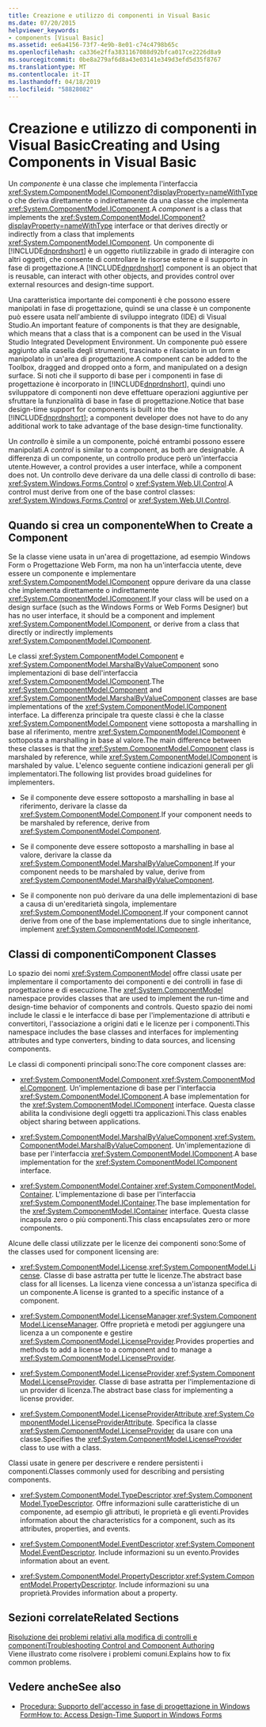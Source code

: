 ```yaml
---
title: Creazione e utilizzo di componenti in Visual Basic
ms.date: 07/20/2015
helpviewer_keywords:
- components [Visual Basic]
ms.assetid: ee6a4156-73f7-4e9b-8e01-c74c4798b65c
ms.openlocfilehash: ca336e2ffa3831167088d92bfca017ce2226d8a9
ms.sourcegitcommit: 0be8a279af6d8a43e03141e349d3efd5d35f8767
ms.translationtype: MT
ms.contentlocale: it-IT
ms.lasthandoff: 04/18/2019
ms.locfileid: "58828082"
---
```

# <a name="creating-and-using-components-in-visual-basic"></a><span data-ttu-id="ac22a-102">Creazione e utilizzo di componenti in Visual Basic</span><span class="sxs-lookup"><span data-stu-id="ac22a-102">Creating and Using Components in Visual Basic</span></span>
<span data-ttu-id="ac22a-103">Un *componente* è una classe che implementa l'interfaccia <xref:System.ComponentModel.IComponent?displayProperty=nameWithType> o che deriva direttamente o indirettamente da una classe che implementa <xref:System.ComponentModel.IComponent>.</span><span class="sxs-lookup"><span data-stu-id="ac22a-103">A *component* is a class that implements the <xref:System.ComponentModel.IComponent?displayProperty=nameWithType> interface or that derives directly or indirectly from a class that implements <xref:System.ComponentModel.IComponent>.</span></span> <span data-ttu-id="ac22a-104">Un componente di [!INCLUDE[dnprdnshort](~/includes/dnprdnshort-md.md)] è un oggetto riutilizzabile in grado di interagire con altri oggetti, che consente di controllare le risorse esterne e il supporto in fase di progettazione.</span><span class="sxs-lookup"><span data-stu-id="ac22a-104">A [!INCLUDE[dnprdnshort](~/includes/dnprdnshort-md.md)] component is an object that is reusable, can interact with other objects, and provides control over external resources and design-time support.</span></span>  
  
 <span data-ttu-id="ac22a-105">Una caratteristica importante dei componenti è che possono essere manipolati in fase di progettazione, quindi se una classe è un componente può essere usata nell'ambiente di sviluppo integrato (IDE) di Visual Studio.</span><span class="sxs-lookup"><span data-stu-id="ac22a-105">An important feature of components is that they are designable, which means that a class that is a component can be used in the Visual Studio Integrated Development Environment.</span></span> <span data-ttu-id="ac22a-106">Un componente può essere aggiunto alla casella degli strumenti, trascinato e rilasciato in un form e manipolato in un'area di progettazione.</span><span class="sxs-lookup"><span data-stu-id="ac22a-106">A component can be added to the Toolbox, dragged and dropped onto a form, and manipulated on a design surface.</span></span> <span data-ttu-id="ac22a-107">Si noti che il supporto di base per i componenti in fase di progettazione è incorporato in [!INCLUDE[dnprdnshort](~/includes/dnprdnshort-md.md)], quindi uno sviluppatore di componenti non deve effettuare operazioni aggiuntive per sfruttare la funzionalità di base in fase di progettazione.</span><span class="sxs-lookup"><span data-stu-id="ac22a-107">Notice that base design-time support for components is built into the [!INCLUDE[dnprdnshort](~/includes/dnprdnshort-md.md)]; a component developer does not have to do any additional work to take advantage of the base design-time functionality.</span></span>  
  
 <span data-ttu-id="ac22a-108">Un *controllo* è simile a un componente, poiché entrambi possono essere manipolati.</span><span class="sxs-lookup"><span data-stu-id="ac22a-108">A *control* is similar to a component, as both are designable.</span></span> <span data-ttu-id="ac22a-109">A differenza di un componente, un controllo produce però un'interfaccia utente.</span><span class="sxs-lookup"><span data-stu-id="ac22a-109">However, a control provides a user interface, while a component does not.</span></span> <span data-ttu-id="ac22a-110">Un controllo deve derivare da una delle classi di controllo di base: <xref:System.Windows.Forms.Control> o <xref:System.Web.UI.Control>.</span><span class="sxs-lookup"><span data-stu-id="ac22a-110">A control must derive from one of the base control classes: <xref:System.Windows.Forms.Control> or <xref:System.Web.UI.Control>.</span></span>  
  
## <a name="when-to-create-a-component"></a><span data-ttu-id="ac22a-111">Quando si crea un componente</span><span class="sxs-lookup"><span data-stu-id="ac22a-111">When to Create a Component</span></span>  
 <span data-ttu-id="ac22a-112">Se la classe viene usata in un'area di progettazione, ad esempio Windows Form o Progettazione Web Form, ma non ha un'interfaccia utente, deve essere un componente e implementare <xref:System.ComponentModel.IComponent> oppure derivare da una classe che implementa direttamente o indirettamente <xref:System.ComponentModel.IComponent>.</span><span class="sxs-lookup"><span data-stu-id="ac22a-112">If your class will be used on a design surface (such as the Windows Forms or Web Forms Designer) but has no user interface, it should be a component and implement <xref:System.ComponentModel.IComponent>, or derive from a class that directly or indirectly implements <xref:System.ComponentModel.IComponent>.</span></span>  
  
 <span data-ttu-id="ac22a-113">Le classi <xref:System.ComponentModel.Component> e <xref:System.ComponentModel.MarshalByValueComponent> sono implementazioni di base dell'interfaccia <xref:System.ComponentModel.IComponent>.</span><span class="sxs-lookup"><span data-stu-id="ac22a-113">The <xref:System.ComponentModel.Component> and <xref:System.ComponentModel.MarshalByValueComponent> classes are base implementations of the <xref:System.ComponentModel.IComponent> interface.</span></span> <span data-ttu-id="ac22a-114">La differenza principale tra queste classi è che la classe <xref:System.ComponentModel.Component> viene sottoposta a marshalling in base al riferimento, mentre <xref:System.ComponentModel.IComponent> è sottoposta a marshalling in base al valore.</span><span class="sxs-lookup"><span data-stu-id="ac22a-114">The main difference between these classes is that the <xref:System.ComponentModel.Component> class is marshaled by reference, while <xref:System.ComponentModel.IComponent> is marshaled by value.</span></span> <span data-ttu-id="ac22a-115">L'elenco seguente contiene indicazioni generali per gli implementatori.</span><span class="sxs-lookup"><span data-stu-id="ac22a-115">The following list provides broad guidelines for implementers.</span></span>  
  
-   <span data-ttu-id="ac22a-116">Se il componente deve essere sottoposto a marshalling in base al riferimento, derivare la classe da <xref:System.ComponentModel.Component>.</span><span class="sxs-lookup"><span data-stu-id="ac22a-116">If your component needs to be marshaled by reference, derive from <xref:System.ComponentModel.Component>.</span></span>  
  
-   <span data-ttu-id="ac22a-117">Se il componente deve essere sottoposto a marshalling in base al valore, derivare la classe da <xref:System.ComponentModel.MarshalByValueComponent>.</span><span class="sxs-lookup"><span data-stu-id="ac22a-117">If your component needs to be marshaled by value, derive from <xref:System.ComponentModel.MarshalByValueComponent>.</span></span>  
  
-   <span data-ttu-id="ac22a-118">Se il componente non può derivare da una delle implementazioni di base a causa di un'ereditarietà singola, implementare <xref:System.ComponentModel.IComponent>.</span><span class="sxs-lookup"><span data-stu-id="ac22a-118">If your component cannot derive from one of the base implementations due to single inheritance, implement <xref:System.ComponentModel.IComponent>.</span></span>  
  
## <a name="component-classes"></a><span data-ttu-id="ac22a-119">Classi di componenti</span><span class="sxs-lookup"><span data-stu-id="ac22a-119">Component Classes</span></span>  
 <span data-ttu-id="ac22a-120">Lo spazio dei nomi <xref:System.ComponentModel> offre classi usate per implementare il comportamento dei componenti e dei controlli in fase di progettazione e di esecuzione.</span><span class="sxs-lookup"><span data-stu-id="ac22a-120">The <xref:System.ComponentModel> namespace provides classes that are used to implement the run-time and design-time behavior of components and controls.</span></span> <span data-ttu-id="ac22a-121">Questo spazio dei nomi include le classi e le interfacce di base per l'implementazione di attributi e convertitori, l'associazione a origini dati e le licenze per i componenti.</span><span class="sxs-lookup"><span data-stu-id="ac22a-121">This namespace includes the base classes and interfaces for implementing attributes and type converters, binding to data sources, and licensing components.</span></span>  
  
 <span data-ttu-id="ac22a-122">Le classi di componenti principali sono:</span><span class="sxs-lookup"><span data-stu-id="ac22a-122">The core component classes are:</span></span>  
  
-   <span data-ttu-id="ac22a-123"><xref:System.ComponentModel.Component>.</span><span class="sxs-lookup"><span data-stu-id="ac22a-123"><xref:System.ComponentModel.Component>.</span></span> <span data-ttu-id="ac22a-124">Un'implementazione di base per l'interfaccia <xref:System.ComponentModel.IComponent>.</span><span class="sxs-lookup"><span data-stu-id="ac22a-124">A base implementation for the <xref:System.ComponentModel.IComponent> interface.</span></span> <span data-ttu-id="ac22a-125">Questa classe abilita la condivisione degli oggetti tra applicazioni.</span><span class="sxs-lookup"><span data-stu-id="ac22a-125">This class enables object sharing between applications.</span></span>  
  
-   <span data-ttu-id="ac22a-126"><xref:System.ComponentModel.MarshalByValueComponent>.</span><span class="sxs-lookup"><span data-stu-id="ac22a-126"><xref:System.ComponentModel.MarshalByValueComponent>.</span></span> <span data-ttu-id="ac22a-127">Un'implementazione di base per l'interfaccia <xref:System.ComponentModel.IComponent>.</span><span class="sxs-lookup"><span data-stu-id="ac22a-127">A base implementation for the <xref:System.ComponentModel.IComponent> interface.</span></span>  
  
-   <span data-ttu-id="ac22a-128"><xref:System.ComponentModel.Container>.</span><span class="sxs-lookup"><span data-stu-id="ac22a-128"><xref:System.ComponentModel.Container>.</span></span> <span data-ttu-id="ac22a-129">L'implementazione di base per l'interfaccia <xref:System.ComponentModel.IContainer>.</span><span class="sxs-lookup"><span data-stu-id="ac22a-129">The base implementation for the <xref:System.ComponentModel.IContainer> interface.</span></span> <span data-ttu-id="ac22a-130">Questa classe incapsula zero o più componenti.</span><span class="sxs-lookup"><span data-stu-id="ac22a-130">This class encapsulates zero or more components.</span></span>  
  
 <span data-ttu-id="ac22a-131">Alcune delle classi utilizzate per le licenze dei componenti sono:</span><span class="sxs-lookup"><span data-stu-id="ac22a-131">Some of the classes used for component licensing are:</span></span>  
  
-   <span data-ttu-id="ac22a-132"><xref:System.ComponentModel.License>.</span><span class="sxs-lookup"><span data-stu-id="ac22a-132"><xref:System.ComponentModel.License>.</span></span> <span data-ttu-id="ac22a-133">Classe di base astratta per tutte le licenze.</span><span class="sxs-lookup"><span data-stu-id="ac22a-133">The abstract base class for all licenses.</span></span> <span data-ttu-id="ac22a-134">La licenza viene concessa a un'istanza specifica di un componente.</span><span class="sxs-lookup"><span data-stu-id="ac22a-134">A license is granted to a specific instance of a component.</span></span>  
  
-   <span data-ttu-id="ac22a-135"><xref:System.ComponentModel.LicenseManager>.</span><span class="sxs-lookup"><span data-stu-id="ac22a-135"><xref:System.ComponentModel.LicenseManager>.</span></span> <span data-ttu-id="ac22a-136">Offre proprietà e metodi per aggiungere una licenza a un componente e gestire <xref:System.ComponentModel.LicenseProvider>.</span><span class="sxs-lookup"><span data-stu-id="ac22a-136">Provides properties and methods to add a license to a component and to manage a <xref:System.ComponentModel.LicenseProvider>.</span></span>  
  
-   <span data-ttu-id="ac22a-137"><xref:System.ComponentModel.LicenseProvider>.</span><span class="sxs-lookup"><span data-stu-id="ac22a-137"><xref:System.ComponentModel.LicenseProvider>.</span></span> <span data-ttu-id="ac22a-138">Classe di base astratta per l'implementazione di un provider di licenza.</span><span class="sxs-lookup"><span data-stu-id="ac22a-138">The abstract base class for implementing a license provider.</span></span>  
  
-   <span data-ttu-id="ac22a-139"><xref:System.ComponentModel.LicenseProviderAttribute>.</span><span class="sxs-lookup"><span data-stu-id="ac22a-139"><xref:System.ComponentModel.LicenseProviderAttribute>.</span></span> <span data-ttu-id="ac22a-140">Specifica la classe <xref:System.ComponentModel.LicenseProvider> da usare con una classe.</span><span class="sxs-lookup"><span data-stu-id="ac22a-140">Specifies the <xref:System.ComponentModel.LicenseProvider> class to use with a class.</span></span>  
  
 <span data-ttu-id="ac22a-141">Classi usate in genere per descrivere e rendere persistenti i componenti.</span><span class="sxs-lookup"><span data-stu-id="ac22a-141">Classes commonly used for describing and persisting components.</span></span>  
  
-   <span data-ttu-id="ac22a-142"><xref:System.ComponentModel.TypeDescriptor>.</span><span class="sxs-lookup"><span data-stu-id="ac22a-142"><xref:System.ComponentModel.TypeDescriptor>.</span></span> <span data-ttu-id="ac22a-143">Offre informazioni sulle caratteristiche di un componente, ad esempio gli attributi, le proprietà e gli eventi.</span><span class="sxs-lookup"><span data-stu-id="ac22a-143">Provides information about the characteristics for a component, such as its attributes, properties, and events.</span></span>  
  
-   <span data-ttu-id="ac22a-144"><xref:System.ComponentModel.EventDescriptor>.</span><span class="sxs-lookup"><span data-stu-id="ac22a-144"><xref:System.ComponentModel.EventDescriptor>.</span></span> <span data-ttu-id="ac22a-145">Include informazioni su un evento.</span><span class="sxs-lookup"><span data-stu-id="ac22a-145">Provides information about an event.</span></span>  
  
-   <span data-ttu-id="ac22a-146"><xref:System.ComponentModel.PropertyDescriptor>.</span><span class="sxs-lookup"><span data-stu-id="ac22a-146"><xref:System.ComponentModel.PropertyDescriptor>.</span></span> <span data-ttu-id="ac22a-147">Include informazioni su una proprietà.</span><span class="sxs-lookup"><span data-stu-id="ac22a-147">Provides information about a property.</span></span>  
  
## <a name="related-sections"></a><span data-ttu-id="ac22a-148">Sezioni correlate</span><span class="sxs-lookup"><span data-stu-id="ac22a-148">Related Sections</span></span>  
 [<span data-ttu-id="ac22a-149">Risoluzione dei problemi relativi alla modifica di controlli e componenti</span><span class="sxs-lookup"><span data-stu-id="ac22a-149">Troubleshooting Control and Component Authoring</span></span>](../../framework/winforms/controls/troubleshooting-control-and-component-authoring.md)  
 <span data-ttu-id="ac22a-150">Viene illustrato come risolvere i problemi comuni.</span><span class="sxs-lookup"><span data-stu-id="ac22a-150">Explains how to fix common problems.</span></span>  
  
## <a name="see-also"></a><span data-ttu-id="ac22a-151">Vedere anche</span><span class="sxs-lookup"><span data-stu-id="ac22a-151">See also</span></span>

- [<span data-ttu-id="ac22a-152">Procedura: Supporto dell'accesso in fase di progettazione in Windows Form</span><span class="sxs-lookup"><span data-stu-id="ac22a-152">How to: Access Design-Time Support in Windows Forms</span></span>](../../framework/winforms/controls/developing-windows-forms-controls-at-design-time.md)
